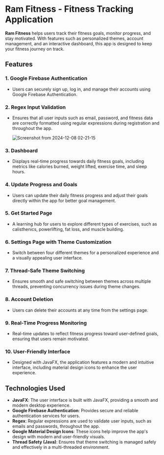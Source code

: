 # **Ram Fitness** - Fitness Tracking Application

**Ram Fitness** helps users track their fitness goals, monitor progress, and stay motivated. With features such as personalized themes, account management, and an interactive dashboard, this app is designed to keep your fitness journey on track.

## **Features**

### 1. **Google Firebase Authentication**
   - Users can securely sign up, log in, and manage their accounts using Google Firebase Authentication.

### 2. **Regex Input Validation**
   - Ensures that all user inputs such as email, password, and fitness data are correctly formatted using regular expressions during registration and throughout the app.

     ![Screenshot from 2024-12-08 02-21-15](https://github.com/user-attachments/assets/33d59e2c-225b-4171-9ffe-83acdf0aa583)


### 3. **Dashboard**
   - Displays real-time progress towards daily fitness goals, including metrics like calories burned, weight lifted, exercise time, and sleep hours.

### 4. **Update Progress and Goals**
   - Users can update their daily fitness progress and adjust their goals directly within the app for better goal management.

### 5. **Get Started Page**
   - A learning hub for users to explore different types of exercises, such as calisthenics, powerlifting, fat loss, and muscle building.

### 6. **Settings Page with Theme Customization**
   - Switch between four different themes for a personalized experience and a visually appealing user interface.

### 7. **Thread-Safe Theme Switching**
   - Ensures smooth and safe switching between themes across multiple threads, preventing concurrency issues during theme changes.

### 8. **Account Deletion**
   - Users can delete their accounts at any time from the settings page.

### 9. **Real-Time Progress Monitoring**
   - Real-time updates to reflect fitness progress toward user-defined goals, ensuring that users remain motivated.

### 10. **User-Friendly Interface**
   - Designed with JavaFX, the application features a modern and intuitive interface, including material design icons to enhance the user experience.

## **Technologies Used**

- **JavaFX**: The user interface is built with JavaFX, providing a smooth and modern desktop experience.
- **Google Firebase Authentication**: Provides secure and reliable authentication services for users.
- **Regex**: Regular expressions are used to validate user inputs, such as emails and passwords, throughout the app.
- **Google Material Design Icons**: These icons help improve the app's design with modern and user-friendly visuals.
- **Thread Safety (Java)**: Ensures that theme switching is managed safely and effectively in a multi-threaded environment.
